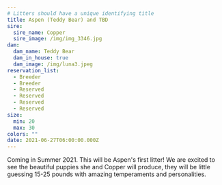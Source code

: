 ```yaml
---
# Litters should have a unique identifying title
title: Aspen (Teddy Bear) and TBD
sire:
  sire_name: Copper
  sire_image: /img/img_3346.jpg
dam:
  dam_name: Teddy Bear
  dam_in_house: true
  dam_image: /img/luna3.jpeg
reservation_list:
  - Breeder
  - Breeder
  - Reserved
  - Reserved
  - Reserved
  - Reserved
size:
  min: 20
  max: 30
colors: ""
date: 2021-06-27T06:00:00.000Z
---
```

Coming in Summer 2021. This will be Aspen's first litter! We are excited to see the beautiful puppies she and Copper will produce, they will be little guessing 15-25 pounds with amazing temperaments and personalities.